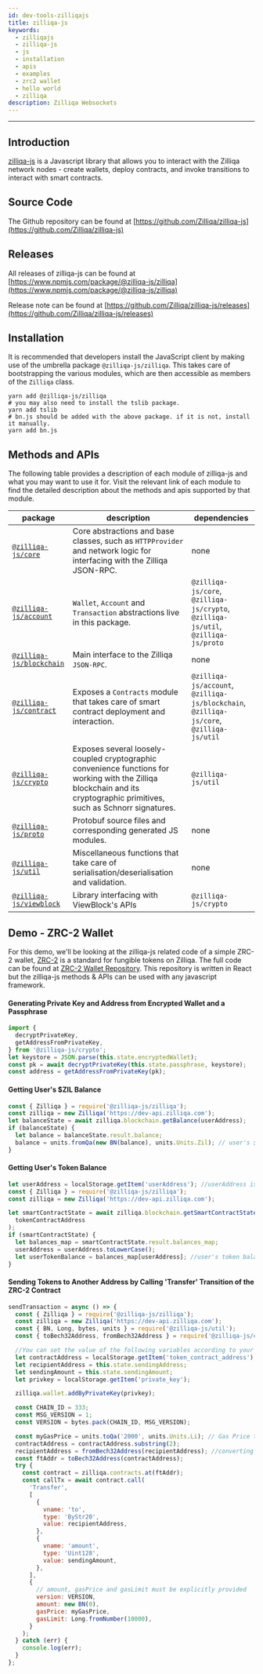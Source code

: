 ```yaml
---
id: dev-tools-zilliqajs
title: zilliqa-js
keywords:
  - zilliqajs
  - zilliqa-js
  - js
  - installation
  - apis
  - examples
  - zrc2 wallet
  - hello world
  - zilliqa
description: Zilliqa Websockets
---
```


---

## Introduction

[zilliqa-js](https://github.com/Zilliqa/zilliqa-js) is a Javascript library that allows you to interact with the Zilliqa network nodes - create wallets, deploy contracts, and invoke transitions to interact with smart contracts.

## Source Code

The Github repository can be found at [https://github.com/Zilliqa/zilliqa-js](https://github.com/Zilliqa/zilliqa-js)

## Releases

All releases of zilliqa-js can be found at [https://www.npmjs.com/package/@zilliqa-js/zilliqa](https://www.npmjs.com/package/@zilliqa-js/zilliqa)

Release note can be found at [https://github.com/Zilliqa/zilliqa-js/releases](https://github.com/Zilliqa/zilliqa-js/releases)

## Installation

It is recommended that developers install the JavaScript client by making use
of the umbrella package `@zilliqa-js/zilliqa`. This takes care of bootstrapping the various modules, which are then accessible as members of the
`Zilliqa` class.

```shell
yarn add @zilliqa-js/zilliqa
# you may also need to install the tslib package.
yarn add tslib
# bn.js should be added with the above package. if it is not, install it manually.
yarn add bn.js
```

## Methods and APIs

The following table provides a description of each module of zilliqa-js and what you may want to use it for. Visit the relevant link of each module to find the detailed description about the methods and apis supported by that module.

| package                                                                                                                   | description                                                                                                                                                               | dependencies                                                                            |
| ------------------------------------------------------------------------------------------------------------------------- | ------------------------------------------------------------------------------------------------------------------------------------------------------------------------- | --------------------------------------------------------------------------------------- |
| [`@zilliqa-js/core`](https://github.com/Zilliqa/zilliqa-js/tree/dev/packages/zilliqa-js-core)             | Core abstractions and base classes, such as `HTTPProvider` and network logic for interfacing with the Zilliqa JSON-RPC.                                                   | none                                                                                    |
| [`@zilliqa-js/account`](https://github.com/Zilliqa/zilliqa-js/tree/dev/packages/zilliqa-js-account)       | `Wallet`, `Account` and `Transaction` abstractions live in this package.                                                                                                  | `@zilliqa-js/core`, `@zilliqa-js/crypto`, `@zilliqa-js/util`, `@zilliqa-js/proto`       |
| [`@zilliqa-js/blockchain`](https://github.com/Zilliqa/zilliqa-js/tree/dev/packages/zilliqa-js-blockchain) | Main interface to the Zilliqa `JSON-RPC`.                                                                                                                                 | none                                                                                    |
| [`@zilliqa-js/contract`](https://github.com/Zilliqa/zilliqa-js/tree/dev/packages/zilliqa-js-contract)     | Exposes a `Contracts` module that takes care of smart contract deployment and interaction.                                                                                | `@zilliqa-js/account`, `@zilliqa-js/blockchain`, `@zilliqa-js/core`, `@zilliqa-js/util` |
| [`@zilliqa-js/crypto`](https://github.com/Zilliqa/zilliqa-js/tree/dev/packages/zilliqa-js-crypto)         | Exposes several loosely-coupled cryptographic convenience functions for working with the Zilliqa blockchain and its cryptographic primitives, such as Schnorr signatures. | `@zilliqa-js/util`                                                                      |
| [`@zilliqa-js/proto`](https://github.com/Zilliqa/zilliqa-js/tree/dev/packages/zilliqa-js-proto)           | Protobuf source files and corresponding generated JS modules.                                                                                                             | none                                                                                    |
| [`@zilliqa-js/util`](https://github.com/Zilliqa/zilliqa-js/tree/dev/packages/zilliqa-js-util)             | Miscellaneous functions that take care of serialisation/deserialisation and validation.                                                                                   | none                                                                                    |
| [`@zilliqa-js/viewblock`](https://github.com/Ashlar/zilliqa-js-viewblock)                                                 | Library interfacing with ViewBlock's APIs                                                                                                                                 | `@zilliqa-js/crypto`                                                                    |

## Demo - ZRC-2 Wallet

For this demo, we'll be looking at the zilliqa-js related code of a simple ZRC-2 wallet, [ZRC-2](https://github.com/Zilliqa/ZRC/blob/master/zrcs/zrc-2.md) is a standard for fungible tokens on Zilliqa.
The full code can be found at [ZRC-2 Wallet Repository](https://github.com/arnavvohra/dev-portal-examples/tree/master/zrc-2-wallet). This repository is written in React but the zilliqa-js methods & APIs can be used with any javascript framework.

#### Generating Private Key and Address from Encrypted Wallet and a Passphrase

```javascript
import {
  decryptPrivateKey,
  getAddressFromPrivateKey,
} from '@zilliqa-js/crypto';
let keystore = JSON.parse(this.state.encryptedWallet);
const pk = await decryptPrivateKey(this.state.passphrase, keystore);
const address = getAddressFromPrivateKey(pk);
```

#### Getting User's $ZIL Balance

```javascript
const { Zilliqa } = require('@zilliqa-js/zilliqa');
const zilliqa = new Zilliqa('https://dev-api.zilliqa.com');
let balanceState = await zilliqa.blockchain.getBalance(userAddress);
if (balanceState) {
  let balance = balanceState.result.balance;
  balance = units.fromQa(new BN(balance), units.Units.Zil); // user's $zil balance
}
```

#### Getting User's Token Balance

```javascript
let userAddress = localStorage.getItem('userAddress'); //userAddress is retrieved from localStorage in this example
const { Zilliqa } = require('@zilliqa-js/zilliqa');
const zilliqa = new Zilliqa('https://dev-api.zilliqa.com');

let smartContractState = await zilliqa.blockchain.getSmartContractState(
  tokenContractAddress
);
if (smartContractState) {
  let balances_map = smartContractState.result.balances_map;
  userAddress = userAddress.toLowerCase();
  let userTokenBalance = balances_map[userAddress]; //user's token balance
}
```

#### Sending Tokens to Another Address by Calling 'Transfer' Transition of the ZRC-2 Contract

```javascript
sendTransaction = async () => {
  const { Zilliqa } = require('@zilliqa-js/zilliqa');
  const zilliqa = new Zilliqa('https://dev-api.zilliqa.com');
  const { BN, Long, bytes, units } = require('@zilliqa-js/util');
  const { toBech32Address, fromBech32Address } = require('@zilliqa-js/crypto');

  //You can set the value of the following variables according to your liking
  let contractAddress = localStorage.getItem('token_contract_address');
  let recipientAddress = this.state.sendingAddress;
  let sendingAmount = this.state.sendingAmount;
  let privkey = localStorage.getItem('private_key');

  zilliqa.wallet.addByPrivateKey(privkey);

  const CHAIN_ID = 333;
  const MSG_VERSION = 1;
  const VERSION = bytes.pack(CHAIN_ID, MSG_VERSION);

  const myGasPrice = units.toQa('2000', units.Units.Li); // Gas Price that will be used by all transactions
  contractAddress = contractAddress.substring(2);
  recipientAddress = fromBech32Address(recipientAddress); //converting to ByStr20 format
  const ftAddr = toBech32Address(contractAddress);
  try {
    const contract = zilliqa.contracts.at(ftAddr);
    const callTx = await contract.call(
      'Transfer',
      [
        {
          vname: 'to',
          type: 'ByStr20',
          value: recipientAddress,
        },
        {
          vname: 'amount',
          type: 'Uint128',
          value: sendingAmount,
        },
      ],
      {
        // amount, gasPrice and gasLimit must be explicitly provided
        version: VERSION,
        amount: new BN(0),
        gasPrice: myGasPrice,
        gasLimit: Long.fromNumber(10000),
      }
    );
  } catch (err) {
    console.log(err);
  }
};
```
